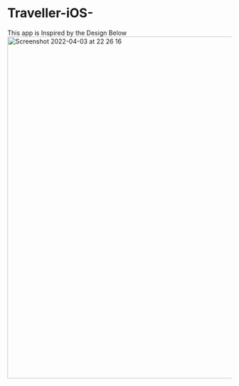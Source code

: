 # Traveller-iOS-

This app is Inspired by the Design Below
<img width="768" alt="Screenshot 2022-04-03 at 22 26 16" src="https://user-images.githubusercontent.com/39338964/161449310-af5c59c5-d4fd-473d-991f-53c8bafb1457.png">
